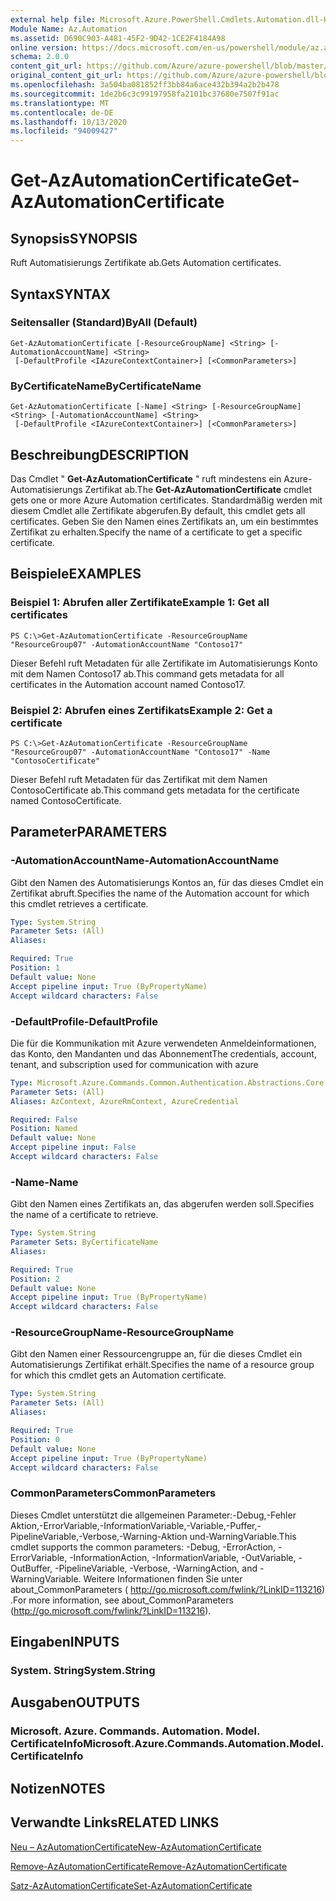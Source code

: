 ```yaml
---
external help file: Microsoft.Azure.PowerShell.Cmdlets.Automation.dll-Help.xml
Module Name: Az.Automation
ms.assetid: D690C903-A481-45F2-9D42-1CE2F4184A98
online version: https://docs.microsoft.com/en-us/powershell/module/az.automation/get-azautomationcertificate
schema: 2.0.0
content_git_url: https://github.com/Azure/azure-powershell/blob/master/src/Automation/Automation/help/Get-AzAutomationCertificate.md
original_content_git_url: https://github.com/Azure/azure-powershell/blob/master/src/Automation/Automation/help/Get-AzAutomationCertificate.md
ms.openlocfilehash: 3a504ba081852ff3bb84a6ace432b394a2b2b478
ms.sourcegitcommit: 1de2b6c3c99197958fa2101bc37680e7507f91ac
ms.translationtype: MT
ms.contentlocale: de-DE
ms.lasthandoff: 10/13/2020
ms.locfileid: "94009427"
---
```

# <span data-ttu-id="90edf-101">Get-AzAutomationCertificate</span><span class="sxs-lookup"><span data-stu-id="90edf-101">Get-AzAutomationCertificate</span></span>

## <span data-ttu-id="90edf-102">Synopsis</span><span class="sxs-lookup"><span data-stu-id="90edf-102">SYNOPSIS</span></span>
<span data-ttu-id="90edf-103">Ruft Automatisierungs Zertifikate ab.</span><span class="sxs-lookup"><span data-stu-id="90edf-103">Gets Automation certificates.</span></span>

## <span data-ttu-id="90edf-104">Syntax</span><span class="sxs-lookup"><span data-stu-id="90edf-104">SYNTAX</span></span>

### <span data-ttu-id="90edf-105">Seitensaller (Standard)</span><span class="sxs-lookup"><span data-stu-id="90edf-105">ByAll (Default)</span></span>
```
Get-AzAutomationCertificate [-ResourceGroupName] <String> [-AutomationAccountName] <String>
 [-DefaultProfile <IAzureContextContainer>] [<CommonParameters>]
```

### <span data-ttu-id="90edf-106">ByCertificateName</span><span class="sxs-lookup"><span data-stu-id="90edf-106">ByCertificateName</span></span>
```
Get-AzAutomationCertificate [-Name] <String> [-ResourceGroupName] <String> [-AutomationAccountName] <String>
 [-DefaultProfile <IAzureContextContainer>] [<CommonParameters>]
```

## <span data-ttu-id="90edf-107">Beschreibung</span><span class="sxs-lookup"><span data-stu-id="90edf-107">DESCRIPTION</span></span>
<span data-ttu-id="90edf-108">Das Cmdlet " **Get-AzAutomationCertificate** " ruft mindestens ein Azure-Automatisierungs Zertifikat ab.</span><span class="sxs-lookup"><span data-stu-id="90edf-108">The **Get-AzAutomationCertificate** cmdlet gets one or more Azure Automation certificates.</span></span>
<span data-ttu-id="90edf-109">Standardmäßig werden mit diesem Cmdlet alle Zertifikate abgerufen.</span><span class="sxs-lookup"><span data-stu-id="90edf-109">By default, this cmdlet gets all certificates.</span></span>
<span data-ttu-id="90edf-110">Geben Sie den Namen eines Zertifikats an, um ein bestimmtes Zertifikat zu erhalten.</span><span class="sxs-lookup"><span data-stu-id="90edf-110">Specify the name of a certificate to get a specific certificate.</span></span>

## <span data-ttu-id="90edf-111">Beispiele</span><span class="sxs-lookup"><span data-stu-id="90edf-111">EXAMPLES</span></span>

### <span data-ttu-id="90edf-112">Beispiel 1: Abrufen aller Zertifikate</span><span class="sxs-lookup"><span data-stu-id="90edf-112">Example 1: Get all certificates</span></span>
```
PS C:\>Get-AzAutomationCertificate -ResourceGroupName "ResourceGroup07" -AutomationAccountName "Contoso17"
```

<span data-ttu-id="90edf-113">Dieser Befehl ruft Metadaten für alle Zertifikate im Automatisierungs Konto mit dem Namen Contoso17 ab.</span><span class="sxs-lookup"><span data-stu-id="90edf-113">This command gets metadata for all certificates in the Automation account named Contoso17.</span></span>

### <span data-ttu-id="90edf-114">Beispiel 2: Abrufen eines Zertifikats</span><span class="sxs-lookup"><span data-stu-id="90edf-114">Example 2: Get a certificate</span></span>
```
PS C:\>Get-AzAutomationCertificate -ResourceGroupName "ResourceGroup07" -AutomationAccountName "Contoso17" -Name "ContosoCertificate"
```

<span data-ttu-id="90edf-115">Dieser Befehl ruft Metadaten für das Zertifikat mit dem Namen ContosoCertificate ab.</span><span class="sxs-lookup"><span data-stu-id="90edf-115">This command gets metadata for the certificate named ContosoCertificate.</span></span>

## <span data-ttu-id="90edf-116">Parameter</span><span class="sxs-lookup"><span data-stu-id="90edf-116">PARAMETERS</span></span>

### <span data-ttu-id="90edf-117">-AutomationAccountName</span><span class="sxs-lookup"><span data-stu-id="90edf-117">-AutomationAccountName</span></span>
<span data-ttu-id="90edf-118">Gibt den Namen des Automatisierungs Kontos an, für das dieses Cmdlet ein Zertifikat abruft.</span><span class="sxs-lookup"><span data-stu-id="90edf-118">Specifies the name of the Automation account for which this cmdlet retrieves a certificate.</span></span>

```yaml
Type: System.String
Parameter Sets: (All)
Aliases:

Required: True
Position: 1
Default value: None
Accept pipeline input: True (ByPropertyName)
Accept wildcard characters: False
```

### <span data-ttu-id="90edf-119">-DefaultProfile</span><span class="sxs-lookup"><span data-stu-id="90edf-119">-DefaultProfile</span></span>
<span data-ttu-id="90edf-120">Die für die Kommunikation mit Azure verwendeten Anmeldeinformationen, das Konto, den Mandanten und das Abonnement</span><span class="sxs-lookup"><span data-stu-id="90edf-120">The credentials, account, tenant, and subscription used for communication with azure</span></span>

```yaml
Type: Microsoft.Azure.Commands.Common.Authentication.Abstractions.Core.IAzureContextContainer
Parameter Sets: (All)
Aliases: AzContext, AzureRmContext, AzureCredential

Required: False
Position: Named
Default value: None
Accept pipeline input: False
Accept wildcard characters: False
```

### <span data-ttu-id="90edf-121">-Name</span><span class="sxs-lookup"><span data-stu-id="90edf-121">-Name</span></span>
<span data-ttu-id="90edf-122">Gibt den Namen eines Zertifikats an, das abgerufen werden soll.</span><span class="sxs-lookup"><span data-stu-id="90edf-122">Specifies the name of a certificate to retrieve.</span></span>

```yaml
Type: System.String
Parameter Sets: ByCertificateName
Aliases:

Required: True
Position: 2
Default value: None
Accept pipeline input: True (ByPropertyName)
Accept wildcard characters: False
```

### <span data-ttu-id="90edf-123">-ResourceGroupName</span><span class="sxs-lookup"><span data-stu-id="90edf-123">-ResourceGroupName</span></span>
<span data-ttu-id="90edf-124">Gibt den Namen einer Ressourcengruppe an, für die dieses Cmdlet ein Automatisierungs Zertifikat erhält.</span><span class="sxs-lookup"><span data-stu-id="90edf-124">Specifies the name of a resource group for which this cmdlet gets an Automation certificate.</span></span>

```yaml
Type: System.String
Parameter Sets: (All)
Aliases:

Required: True
Position: 0
Default value: None
Accept pipeline input: True (ByPropertyName)
Accept wildcard characters: False
```

### <span data-ttu-id="90edf-125">CommonParameters</span><span class="sxs-lookup"><span data-stu-id="90edf-125">CommonParameters</span></span>
<span data-ttu-id="90edf-126">Dieses Cmdlet unterstützt die allgemeinen Parameter:-Debug,-Fehler Aktion,-ErrorVariable,-InformationVariable,-Variable,-Puffer,-PipelineVariable,-Verbose,-Warning-Aktion und-WarningVariable.</span><span class="sxs-lookup"><span data-stu-id="90edf-126">This cmdlet supports the common parameters: -Debug, -ErrorAction, -ErrorVariable, -InformationAction, -InformationVariable, -OutVariable, -OutBuffer, -PipelineVariable, -Verbose, -WarningAction, and -WarningVariable.</span></span> <span data-ttu-id="90edf-127">Weitere Informationen finden Sie unter about_CommonParameters ( http://go.microsoft.com/fwlink/?LinkID=113216) .</span><span class="sxs-lookup"><span data-stu-id="90edf-127">For more information, see about_CommonParameters (http://go.microsoft.com/fwlink/?LinkID=113216).</span></span>

## <span data-ttu-id="90edf-128">Eingaben</span><span class="sxs-lookup"><span data-stu-id="90edf-128">INPUTS</span></span>

### <span data-ttu-id="90edf-129">System. String</span><span class="sxs-lookup"><span data-stu-id="90edf-129">System.String</span></span>

## <span data-ttu-id="90edf-130">Ausgaben</span><span class="sxs-lookup"><span data-stu-id="90edf-130">OUTPUTS</span></span>

### <span data-ttu-id="90edf-131">Microsoft. Azure. Commands. Automation. Model. CertificateInfo</span><span class="sxs-lookup"><span data-stu-id="90edf-131">Microsoft.Azure.Commands.Automation.Model.CertificateInfo</span></span>

## <span data-ttu-id="90edf-132">Notizen</span><span class="sxs-lookup"><span data-stu-id="90edf-132">NOTES</span></span>

## <span data-ttu-id="90edf-133">Verwandte Links</span><span class="sxs-lookup"><span data-stu-id="90edf-133">RELATED LINKS</span></span>

[<span data-ttu-id="90edf-134">Neu – AzAutomationCertificate</span><span class="sxs-lookup"><span data-stu-id="90edf-134">New-AzAutomationCertificate</span></span>](./New-AzAutomationCertificate.md)

[<span data-ttu-id="90edf-135">Remove-AzAutomationCertificate</span><span class="sxs-lookup"><span data-stu-id="90edf-135">Remove-AzAutomationCertificate</span></span>](./Remove-AzAutomationCertificate.md)

[<span data-ttu-id="90edf-136">Satz-AzAutomationCertificate</span><span class="sxs-lookup"><span data-stu-id="90edf-136">Set-AzAutomationCertificate</span></span>](./Set-AzAutomationCertificate.md)


